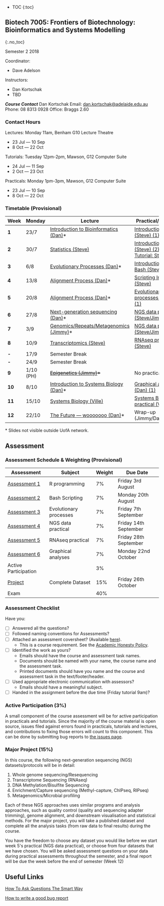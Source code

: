 * TOC
{:toc}

## Biotech 7005: Frontiers of Biotechnology: Bioinformatics and Systems Modelling
{:.no_toc}

Semester 2 2018

Coordinator:
- Dave Adelson

Instructors:
- Dan Kortschak
- TBD

__*Course Contact*__
Dan Kortschak
Email: dan.kortschak@adelaide.edu.au
Phone: 08 8313 0928
Office: Braggs 2.60

### Contact Hours

Lectures: Monday 11am, Benham G10 Lecture Theatre
- 23 Jul — 10 Sep
- 8 Oct — 22 Oct

Tutorials: Tuesday 12pm-2pm, Mawson, G12 Computer Suite
- 24 Jul — 11 Sep
- 2 Oct — 23 Oct

Practicals: Monday 1pm-3pm, Mawson, G12 Computer Suite
- 23 Jul — 10 Sep
- 8 Oct — 22 Oct

### Timetable (Provisional)

| **Week** | **Monday** |**Lecture**    | **Practical/Tutorial** |
|----------|------------|---------------|---------------|
| **1** | 23/7 | [Introduction to Bioinformatics (Dan)](http://biotech7005.services.adelaide.edu.au/01-bioinformatics.slide)\* | [Introduction to R (Steve) (1)](Practicals/R_Practicals) |
| **2** | 30/7 | [Statistics (Steve)](Lectures/02-statistics.html) | [Introduction to R (Steve) (2)](Practicals/R_Practicals)  <br> [Tutorial: Statistics](Tutorials/Wk2_Statistics.html)|
| **3** | 6/8  | [Evolutionary Processes (Dan)](http://biotech7005.services.adelaide.edu.au/03-evoprocess.slide)\* | [Introduction To Bash (Steve)](Practicals/Bash_Practicals/1_IntroBash.md)|
| **4** | 13/8 | [Alignment Process (Dan)](http://biotech7005.services.adelaide.edu.au/04-alignment.slide)\* | [Scripting In Bash (Steve)](Practicals/Bash_Practicals/2_BashScripting.md) |
| **5** | 20/8 | [Alignment Process (Dan)](http://biotech7005.services.adelaide.edu.au/04-alignment.slide)\* | [Evolutionary processes (Dan) (1)]() |
| **6** | 27/8 | [Next-generation sequencing (Dan)](http://biotech7005.services.adelaide.edu.au/06-sequencing.slide)\* |[NGS data practical (Steve/Jimmy) (1)]() | 
| **7** | 3/9  | [Genomics/Repeats/Metagenomics (Jimmy)](http://biotech7005.services.adelaide.edu.au/07-genomics.slide)\* | [NGS data practical (Steve/Jimmy) (2)]() |
| **8** | 10/9 | [Transcriptomics (Steve)](Lectures/08-transcriptomics.html) | [RNAseq practical (Steve)]() |
| **-** | 17/9 | Semester Break |
| **-** | 24/9 | Semester Break |
| **9** | 1/10 (PH) | ~~[Epigenetics (Jimmy)](http://biotech7005.services.adelaide.edu.au/09-epigenetics.slide)\*~~ | No practical (PH) |
| **10** | 8/10 | [Introduction to Systems Biology (Dan)](http://biotech7005.services.adelaide.edu.au/10-graphs.slide)\* | [Graphical analyses (Dan) (1)]()  |
| **11** | 15/10 | [Systems Biology (Ville)](http://vipmak.fi/mbio17/lecture.pdf) | [Systems Biology practical (Ville) (1)]() |
| **12** | 22/10 | [The Future — wooooooo (Dan)](http://biotech7005.services.adelaide.edu.au/12-future.slide)\* | Wrap-up (Jimmy/Dan/Steve)  |

\* Slides not visible outside UofA network.

## Assessment

### Assessment Schedule & Weighting (Provisional)

| **Assessment** | **Subject** | **Weight** | **Due Date** |
|----------------|-------------|------------|--------------|
| [Assessment 1](Assignments/Assignment1.md) | R programming | 7% | Friday 3rd August |
| [Assessment 2]() | Bash Scripting | 7% | Monday 20th August |
| [Assessment 3]() | Evolutionary processes | 7% | Friday 7th September |
| [Assessment 4]() | NGS data practical | 7% | Friday 14th September |
| [Assessment 5]() | RNAseq practical | 7% | Friday 28th September |
| [Assessment 6]() | Graphical analyses | 7% | Monday 22nd October |
| Active Participation | | 3% | |
| [Project]() | Complete Dataset | 15% | Friday 26th October |
| Exam | | 40% | |

### Assessment Checklist

Have you:

- [ ] Answered all the questions?
- [ ] Followed naming conventions for Assessments?
- [ ] Attached an assessment coversheet? (Available [here](COVERSHEET.md)).
	- This is a course requirement. See the [Academic Honesty Policy](http://www.adelaide.edu.au/policies/230/).
- [ ] Identified the work as yours?
	- Emails should have the course and assessment task names.
	- Documents should be named with your name, the course name and the assessment task.
	- Printed documents should have you name and the course and assessment task in the text/footer/header.
- [ ] Used appropriate electronic communication with assessors?
	- Emails should have a meaningful subject.
- [ ] Handed in the assignment before the due time (Friday tutorial 9am)?

### Active Participation (3%)

A small component of the course assessment will be for active participation in practicals and tutorials.
Since the majority of the course material is open source, issues filed against errors found in practicals, tutorials and lectures, and contributions to fixing those errors will count to this component.
This can be done by submitting bug reports to [the issues page](https://github.com/uofabioinformaticshub/Biotech7005/issues).

### Major Project (15%)

In this course, the following next-generation sequencing (NGS) datasets/protocols will be in detail:

1. Whole genome sequencing/Resequencing
2. Transcriptome Sequencing (RNAseq)
3. DNA Methylation/Bisulfite Sequencing
4. Enrichment/Capture sequencing (Methyl-capture, ChIPseq, RIPseq)
5. Metagenomics/Microbial profiling

Each of these NGS approaches uses similar programs and analysis approaches, such as quality control (quality and sequencing adapter trimming), genome alignment, and downstream visualisation and statistical methods. For the major project, you will take a published dataset and complete all the analysis tasks (from raw data to final results) during the course.

You have the freedom to choose any dataset you would like before we start week 5's practical (NGS data practical), or choose from four datasets that we have chosen. You will be asked assessment questions on your data during practical assessments throughout the semester, and a final report will be due the week before the end of semester (Week 12)

## Useful Links

[How To Ask Questions The Smart Way](http://www.catb.org/esr/faqs/smart-questions.html)

[How to write a good bug report](https://musescore.org/en/developers-handbook/how-write-good-bug-report-step-step-instructions)
